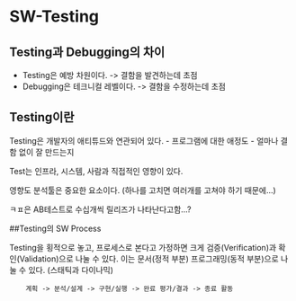 # SW-Testing

## Testing과 Debugging의 차이

- Testing은 예방 차원이다. -> 결함을 발견하는데 초점
- Debugging은 테크니컬 레벨이다. -> 결함을 수정하는데 초점


## Testing이란

Testing은 개발자의 애티튜드와 연관되어 있다. 
	- 프로그램에 대한 애정도
	- 얼마나 결함 없이 잘 만드는지

Test는 인프라, 시스템, 사람과 직접적인 영향이 있다.


영향도 분석툴은 중요한 요소이다. (하나를 고치면 여러개를 고쳐야 하기 때문에...)

ㅋㅍ은 AB테스트로 수십개씩 릴리즈가 나타난다고함...?


##Testing의 SW Process

Testing을 횡적으로 놓고, 프로세스로 본다고 가정하면 크게 검증(Verification)과 확인(Validation)으로 나눌 수 있다.
이는 문서(정적 부분) 프로그래밍(동적 부분)으로 나눌 수 있다. (스태틱과 다이나믹)

		계획 -> 분석/설계 -> 구현/실행 -> 완료 평가/결과 -> 종료 활동